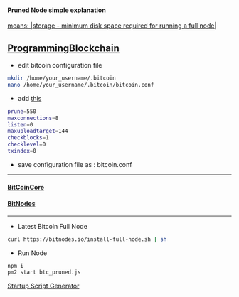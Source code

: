 #### Pruned Node simple explanation
[means: |storage - minimum disk space required for running a full node|](https://programmingblockchain.gitbook.io/programmingblockchain/wallet/pruned-node)

[ProgrammingBlockchain](https://programmingblockchain.gitbook.io/programmingblockchain)
---

* edit bitcoin configuration file
```bash
mkdir /home/your_username/.bitcoin
nano /home/your_username/.bitcoin/bitcoin.conf
```
* add [this](https://programmingblockchain.gitbook.io/programmingblockchain/wallet/pruned-node)
```bash
prune=550
maxconnections=8
listen=0
maxuploadtarget=144
checkblocks=1
checklevel=0
txindex=0
```
* save configuration file as : bitcoin.conf

---

#### [BitCoinCore](https://bitcoincore.org/)

#### [BitNodes](https://bitnodes.io)

---
* Latest Bitcoin Full Node 
```bash
curl https://bitnodes.io/install-full-node.sh | sh
```

* Run Node
```bash
npm i 
pm2 start btc_pruned.js
```

[Startup Script Generator](https://pm2.keymetrics.io/docs/usage/startup/)

